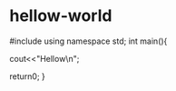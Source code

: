 # hellow-world

#include<iostream>
using namespace std;
  int main(){
  
  cout<<"Hellow\n";
  
  return0;
  }

